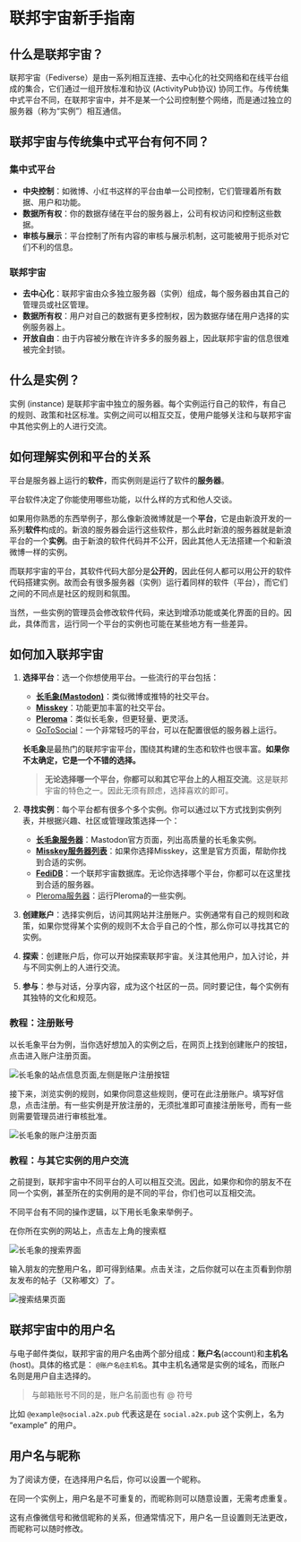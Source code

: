 # 联邦宇宙新手指南

## 什么是联邦宇宙？

联邦宇宙（Fediverse）是由一系列相互连接、去中心化的社交网络和在线平台组成的集合，它们通过一组开放标准和协议 (ActivityPub协议) 协同工作。与传统集中式平台不同，在联邦宇宙中，并不是某一个公司控制整个网络，而是通过独立的服务器（称为“实例”）相互通信。

## 联邦宇宙与传统集中式平台有何不同？

### 集中式平台

- **中央控制**：如微博、小红书这样的平台由单一公司控制，它们管理着所有数据、用户和功能。
- **数据所有权**：你的数据存储在平台的服务器上，公司有权访问和控制这些数据。
- **审核与展示**：平台控制了所有内容的审核与展示机制，这可能被用于扼杀对它们不利的信息。

### 联邦宇宙

- **去中心化**：联邦宇宙由众多独立服务器（实例）组成，每个服务器由其自己的管理员或社区管理。
- **数据所有权**：用户对自己的数据有更多控制权，因为数据存储在用户选择的实例服务器上。
- **开放自由**：由于内容被分散在许许多多的服务器上，因此联邦宇宙的信息很难被完全封锁。

## 什么是实例？

实例 (instance) 是联邦宇宙中独立的服务器。每个实例运行自己的软件，有自己的规则、政策和社区标准。实例之间可以相互交互，使用户能够关注和与联邦宇宙中其他实例上的人进行交流。

## 如何理解实例和平台的关系

平台是服务器上运行的**软件**，而实例则是运行了软件的**服务器**。

平台软件决定了你能使用哪些功能，以什么样的方式和他人交谈。

如果用你熟悉的东西举例子，那么像新浪微博就是一个**平台**，它是由新浪开发的一系列**软件**构成的。新浪的服务器会运行这些软件，那么此时新浪的服务器就是新浪平台的一个**实例**。由于新浪的软件代码并不公开，因此其他人无法搭建一个和新浪微博一样的实例。

而联邦宇宙的平台，其软件代码大部分是**公开的**，因此任何人都可以用公开的软件代码搭建实例。故而会有很多服务器（实例）运行着同样的软件（平台），而它们之间的不同点是社区的规则和氛围。

当然，一些实例的管理员会修改软件代码，来达到增添功能或美化界面的目的。因此，具体而言，运行同一个平台的实例也可能在某些地方有一些差异。

## 如何加入联邦宇宙

1. **选择平台**：选一个你想使用平台。一些流行的平台包括：
   - **[长毛象(Mastodon)](https://joinmastodon.org/zh)**：类似微博或推特的社交平台。
   - **[Misskey](https://misskey-hub.net/cn/)**：功能更加丰富的社交平台。
   - **[Pleroma](https://pleroma.social/)**：类似长毛象，但更轻量、更灵活。
   - [GoToSocial](https://gotosocial.org/)：一个非常轻巧的平台，可以在配置很低的服务器上运行。

   **长毛象**是最热门的联邦宇宙平台，围绕其构建的生态和软件也很丰富。**如果你不太确定，它是一个不错的选择。**

   > **无论选择哪一个平台，你都可以和其它平台上的人相互交流**。这是联邦宇宙的特色之一。因此无须有顾虑，选择喜欢的即可。

2. **寻找实例**：每个平台都有很多个多个实例。你可以通过以下方式找到实例列表，并根据兴趣、社区或管理政策选择一个：
   - **[长毛象服务器](https://joinmastodon.org/zh/servers)**：Mastodon官方页面，列出高质量的长毛象实例。
   - **[Misskey服务器列表](https://misskey-hub.net/cn/servers/)**：如果你选择Misskey，这里是官方页面，帮助你找到合适的实例。
   - **[FediDB](https://fedidb.org/)**：一个联邦宇宙数据库。无论你选择哪个平台，你都可以在这里找到合适的服务器。
   - [Pleroma服务器](https://pleroma.social/#featured-instances)：运行Pleroma的一些实例。

3. **创建账户**：选择实例后，访问其网站并注册账户。实例通常有自己的规则和政策，如果你觉得某个实例的规则不太合乎自己的个性，那么你可以寻找其它的实例。

4. **探索**：创建账户后，你可以开始探索联邦宇宙。关注其他用户，加入讨论，并与不同实例上的人进行交流。

5. **参与**：参与对话，分享内容，成为这个社区的一员。同时要记住，每个实例有其独特的文化和规范。

### 教程：注册账号

以长毛象平台为例，当你选好想加入的实例之后，在网页上找到创建账户的按钮，点击进入账户注册页面。

![长毛象的站点信息页面,左侧是账户注册按钮](/resources/manual-article/img/zh-Hans/gotoregister.png)

接下来，浏览实例的规则，如果你同意这些规则，便可在此注册账户。填写好信息，点击注册。有一些实例是开放注册的，无须批准即可直接注册账号，而有一些则需要管理员进行审核批准。

![长毛象的账户注册页面](/resources/manual-article/img/zh-Hans/register.png)

### 教程：与其它实例的用户交流

之前提到，联邦宇宙中不同平台的人可以相互交流。因此，如果你和你的朋友不在同一个实例，甚至所在的实例用的是不同的平台，你们也可以互相交流。

不同平台有不同的操作逻辑，以下用长毛象来举例子。

在你所在实例的网站上，点击左上角的搜索框

![长毛象的搜索界面](/resources/manual-article/img/zh-Hans/search-empty.png)

输入朋友的完整用户名，即可得到结果。点击关注，之后你就可以在主页看到你朋友发布的帖子（又称嘟文）了。

![搜索结果页面](/resources/manual-article/img/zh-Hans/search-result.png)

## 联邦宇宙中的用户名

与电子邮件类似，联邦宇宙的用户名由两个部分组成：**账户名**(account)和**主机名**(host)。具体的格式是： `@账户名@主机名`。其中主机名通常是实例的域名，而账户名则是用户自主选择的。

> 与邮箱账号不同的是，账户名前面也有 @ 符号

比如 `@example@social.a2x.pub` 代表这是在 `social.a2x.pub` 这个实例上，名为 “example” 的用户。

## 用户名与昵称

为了阅读方便，在选择用户名后，你可以设置一个昵称。

在同一个实例上，用户名是不可重复的，而昵称则可以随意设置，无需考虑重复。

这有点像微信号和微信昵称的关系，但通常情况下，用户名一旦设置则无法更改，而昵称可以随时修改。
